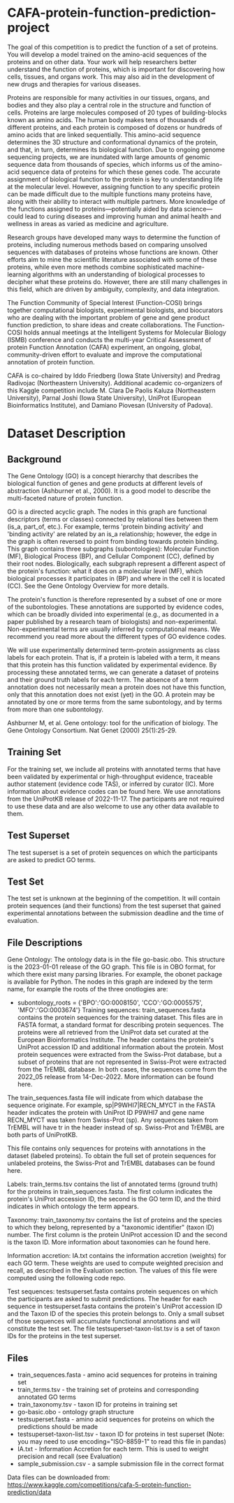 # CAFA-protein-function-prediction-project

The goal of this competition is to predict the function of a set of proteins. You will develop a model trained on the amino-acid sequences of the proteins and on other data. Your work will help ​​researchers better understand the function of proteins, which is important for discovering how cells, tissues, and organs work. This may also aid in the development of new drugs and therapies for various diseases.


Proteins are responsible for many activities in our tissues, organs, and bodies and they also play a central role in the structure and function of cells. Proteins are large molecules composed of 20 types of building-blocks known as amino acids. The human body makes tens of thousands of different proteins, and each protein is composed of dozens or hundreds of amino acids that are linked sequentially. This amino-acid sequence determines the 3D structure and conformational dynamics of the protein, and that, in turn, determines its biological function. Due to ongoing genome sequencing projects, we are inundated with large amounts of genomic sequence data from thousands of species, which informs us of the amino-acid sequence data of proteins for which these genes code. The accurate assignment of biological function to the protein is key to understanding life at the molecular level. However, assigning function to any specific protein can be made difficult due to the multiple functions many proteins have, along with their ability to interact with multiple partners. More knowledge of the functions assigned to proteins—potentially aided by data science—could lead to curing diseases and improving human and animal health and wellness in areas as varied as medicine and agriculture.

Research groups have developed many ways to determine the function of proteins, including numerous methods based on comparing unsolved sequences with databases of proteins whose functions are known. Other efforts aim to mine the scientific literature associated with some of these proteins, while even more methods combine sophisticated machine-learning algorithms with an understanding of biological processes to decipher what these proteins do. However, there are still many challenges in this field, which are driven by ambiguity, complexity, and data integration.


The Function Community of Special Interest (Function-COSI) brings together computational biologists, experimental biologists, and biocurators who are dealing with the important problem of gene and gene product function prediction, to share ideas and create collaborations. The Function-COSI holds annual meetings at the Intelligent Systems for Molecular Biology (ISMB) conference and conducts the multi-year Critical Assessment of protein Function Annotation (CAFA) experiment, an ongoing, global, community-driven effort to evaluate and improve the computational annotation of protein function.

CAFA is co-chaired by Iddo Friedberg (Iowa State University) and Predrag Radivojac (Northeastern University). Additional academic co-organizers of this Kaggle competition include M. Clara De Paolis Kaluza (Northeastern University), Parnal Joshi (Iowa State University), UniProt (European Bioinformatics Institute), and Damiano Piovesan (University of Padova).
# Dataset Description
## Background
The Gene Ontology (GO) is a concept hierarchy that describes the biological function of genes and gene products at different levels of abstraction (Ashburner et al., 2000). It is a good model to describe the multi-faceted nature of protein function.

GO is a directed acyclic graph. The nodes in this graph are functional descriptors (terms or classes) connected by relational ties between them (is_a, part_of, etc.). For example, terms 'protein binding activity' and 'binding activity' are related by an is_a relationship; however, the edge in the graph is often reversed to point from binding towards protein binding. This graph contains three subgraphs (subontologies): Molecular Function (MF), Biological Process (BP), and Cellular Component (CC), defined by their root nodes. Biologically, each subgraph represent a different aspect of the protein's function: what it does on a molecular level (MF), which biological processes it participates in (BP) and where in the cell it is located (CC). See the Gene Ontology Overview for more details.

The protein's function is therefore represented by a subset of one or more of the subontologies.
These annotations are supported by evidence codes, which can be broadly divided into experimental (e.g., as documented in a paper published by a research team of biologists) and non-experimental. Non-experimental terms are usually inferred by computational means. We recommend you read more about the different types of GO evidence codes.

We will use experimentally determined term-protein assignments as class labels for each protein. That is, if a protein is labeled with a term, it means that this protein has this function validated by experimental evidence. By processing these annotated terms, we can generate a dataset of proteins and their ground truth labels for each term. The absence of a term annotation does not necessarily mean a protein does not have this function, only that this annotation does not exist (yet) in the GO. A protein may be annotated by one or more terms from the same subontology, and by terms from more than one subontology.

Ashburner M, et al. Gene ontology: tool for the unification of biology. The Gene Ontology Consortium. Nat Genet (2000) 25(1):25-29.

## Training Set
For the training set, we include all proteins with annotated terms that have been validated by experimental or high-throughput evidence, traceable author statement (evidence code TAS), or inferred by curator (IC). More information about evidence codes can be found here. We use annotations from the UniProtKB release of 2022-11-17. The participants are not required to use these data and are also welcome to use any other data available to them.

## Test Superset
The test superset is a set of protein sequences on which the participants are asked to predict GO terms.

## Test Set
The test set is unknown at the beginning of the competition. It will contain protein sequences (and their functions) from the test superset that gained experimental annotations between the submission deadline and the time of evaluation.

## File Descriptions
Gene Ontology: The ontology data is in the file go-basic.obo. This structure is the 2023-01-01 release of the GO graph. This file is in OBO format, for which there exist many parsing libraries. For example, the obonet package is available for Python. The nodes in this graph are indexed by the term name, for example the roots of the three onotlogies are:

- subontology_roots = {'BPO':'GO:0008150',
                     'CCO':'GO:0005575',
                     'MFO':'GO:0003674'}
Training sequences: train_sequences.fasta contains the protein sequences for the training dataset.
This files are in FASTA format, a standard format for describing protein sequences. The proteins were all retrieved from the UniProt data set curated at the European Bioinformatics Institute.
The header contains the protein's UniProt accession ID and additional information about the protein. Most protein sequences were extracted from the Swiss-Prot database, but a subset of proteins that are not represented in Swiss-Prot were extracted from the TrEMBL database. In both cases, the sequences come from the 2022_05 release from 14-Dec-2022. More information can be found here.

The train_sequences.fasta file will indicate from which database the sequence originate. For example, sp|P9WHI7|RECN_MYCT in the FASTA header indicates the protein with UniProt ID P9WHI7 and gene name RECN_MYCT was taken from Swiss-Prot (sp). Any sequences taken from TrEMBL will have tr in the header instead of sp. Swiss-Prot and TrEMBL are both parts of UniProtKB.

This file contains only sequences for proteins with annotations in the dataset (labeled proteins). To obtain the full set of protein sequences for unlabeled proteins, the Swiss-Prot and TrEMBL databases can be found here.

Labels: train_terms.tsv contains the list of annotated terms (ground truth) for the proteins in train_sequences.fasta. The first column indicates the protein's UniProt accession ID, the second is the GO term ID, and the third indicates in which ontology the term appears.

Taxonomy: train_taxonomy.tsv contains the list of proteins and the species to which they belong, represented by a "taxonomic identifier" (taxon ID) number. The first column is the protein UniProt accession ID and the second is the taxon ID. More information about taxonomies can he found here.

Information accretion: IA.txt contains the information accretion (weights) for each GO term. These weights are used to compute weighted precision and recall, as described in the Evaluation section. The values of this file were computed using the following code repo.

Test sequences: testsuperset.fasta contains protein sequences on which the participants are asked to submit predictions. The header for each sequence in testsuperset.fasta contains the protein's UniProt accession ID and the Taxon ID of the species this protein belongs to. Only a small subset of those sequences will accumulate functional annotations and will constitute the test set. The file testsuperset-taxon-list.tsv is a set of taxon IDs for the proteins in the test superset.

## Files
- train_sequences.fasta - amino acid sequences for proteins in training set
- train_terms.tsv - the training set of proteins and corresponding annotated GO terms
- train_taxonomy.tsv - taxon ID for proteins in training set
- go-basic.obo - ontology graph structure
- testsuperset.fasta - amino acid sequences for proteins on which the predictions should be made
- testsuperset-taxon-list.tsv - taxon ID for proteins in test superset (Note: you may need to use encoding="ISO-8859-1" to read this file in pandas)
- IA.txt - Information Accretion for each term. This is used to weight precision and recall (see Evaluation)
- sample_submission.csv - a sample submission file in the correct format

Data files can be downloaded from:
https://www.kaggle.com/competitions/cafa-5-protein-function-prediction/data
